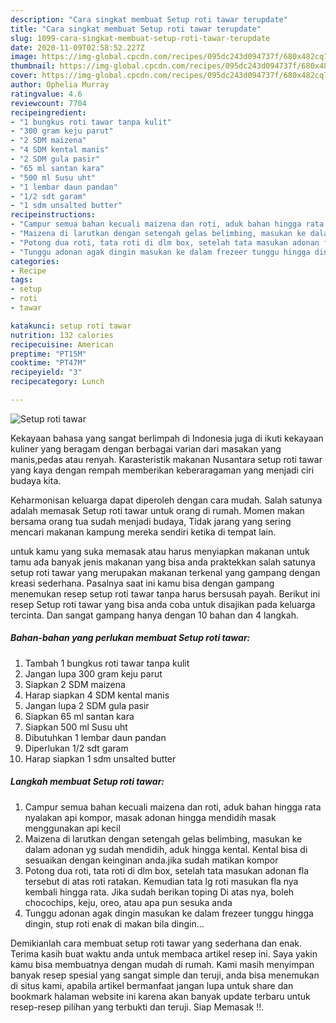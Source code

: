 ```yaml
---
description: "Cara singkat membuat Setup roti tawar terupdate"
title: "Cara singkat membuat Setup roti tawar terupdate"
slug: 1099-cara-singkat-membuat-setup-roti-tawar-terupdate
date: 2020-11-09T02:58:52.227Z
image: https://img-global.cpcdn.com/recipes/095dc243d094737f/680x482cq70/setup-roti-tawar-foto-resep-utama.jpg
thumbnail: https://img-global.cpcdn.com/recipes/095dc243d094737f/680x482cq70/setup-roti-tawar-foto-resep-utama.jpg
cover: https://img-global.cpcdn.com/recipes/095dc243d094737f/680x482cq70/setup-roti-tawar-foto-resep-utama.jpg
author: Ophelia Murray
ratingvalue: 4.6
reviewcount: 7704
recipeingredient:
- "1 bungkus roti tawar tanpa kulit"
- "300 gram keju parut"
- "2 SDM maizena"
- "4 SDM kental manis"
- "2 SDM gula pasir"
- "65 ml santan kara"
- "500 ml Susu uht"
- "1 lembar daun pandan"
- "1/2 sdt garam"
- "1 sdm unsalted butter"
recipeinstructions:
- "Campur semua bahan kecuali maizena dan roti, aduk bahan hingga rata nyalakan api kompor, masak adonan hingga mendidih masak menggunakan api kecil"
- "Maizena di larutkan dengan setengah gelas belimbing, masukan ke dalam adonan yg sudah mendidih, aduk hingga kental. Kental bisa di sesuaikan dengan keinginan anda.jika sudah matikan kompor"
- "Potong dua roti, tata roti di dlm box, setelah tata masukan adonan fla tersebut di atas roti ratakan. Kemudian tata lg roti masukan fla nya kembali hingga rata. Jika sudah berikan toping Di atas nya, boleh chocochips, keju, oreo, atau apa pun sesuka anda"
- "Tunggu adonan agak dingin masukan ke dalam frezeer tunggu hingga dingin, stup roti enak di makan bila dingin..."
categories:
- Recipe
tags:
- setup
- roti
- tawar

katakunci: setup roti tawar 
nutrition: 132 calories
recipecuisine: American
preptime: "PT15M"
cooktime: "PT47M"
recipeyield: "3"
recipecategory: Lunch

---
```



![Setup roti tawar](https://img-global.cpcdn.com/recipes/095dc243d094737f/680x482cq70/setup-roti-tawar-foto-resep-utama.jpg)

Kekayaan bahasa yang sangat berlimpah di Indonesia juga di ikuti kekayaan kuliner yang beragam dengan berbagai varian dari masakan yang manis,pedas atau renyah. Karasteristik makanan Nusantara setup roti tawar yang kaya dengan rempah memberikan keberaragaman yang menjadi ciri budaya kita.




Keharmonisan keluarga dapat diperoleh dengan cara mudah. Salah satunya adalah memasak Setup roti tawar untuk orang di rumah. Momen makan bersama orang tua sudah menjadi budaya, Tidak jarang yang sering mencari makanan kampung mereka sendiri ketika di tempat lain.

untuk kamu yang suka memasak atau harus menyiapkan makanan untuk tamu ada banyak jenis makanan yang bisa anda praktekkan salah satunya setup roti tawar yang merupakan makanan terkenal yang gampang dengan kreasi sederhana. Pasalnya saat ini kamu bisa dengan gampang menemukan resep setup roti tawar tanpa harus bersusah payah.
Berikut ini resep Setup roti tawar yang bisa anda coba untuk disajikan pada keluarga tercinta. Dan sangat gampang hanya dengan 10 bahan dan 4 langkah.


<!--inarticleads1-->

##### Bahan-bahan yang perlukan membuat Setup roti tawar:

1. Tambah 1 bungkus roti tawar tanpa kulit
1. Jangan lupa 300 gram keju parut
1. Siapkan 2 SDM maizena
1. Harap siapkan 4 SDM kental manis
1. Jangan lupa 2 SDM gula pasir
1. Siapkan 65 ml santan kara
1. Siapkan 500 ml Susu uht
1. Dibutuhkan 1 lembar daun pandan
1. Diperlukan 1/2 sdt garam
1. Harap siapkan 1 sdm unsalted butter




<!--inarticleads2-->

##### Langkah membuat  Setup roti tawar:

1. Campur semua bahan kecuali maizena dan roti, aduk bahan hingga rata nyalakan api kompor, masak adonan hingga mendidih masak menggunakan api kecil
1. Maizena di larutkan dengan setengah gelas belimbing, masukan ke dalam adonan yg sudah mendidih, aduk hingga kental. Kental bisa di sesuaikan dengan keinginan anda.jika sudah matikan kompor
1. Potong dua roti, tata roti di dlm box, setelah tata masukan adonan fla tersebut di atas roti ratakan. Kemudian tata lg roti masukan fla nya kembali hingga rata. Jika sudah berikan toping Di atas nya, boleh chocochips, keju, oreo, atau apa pun sesuka anda
1. Tunggu adonan agak dingin masukan ke dalam frezeer tunggu hingga dingin, stup roti enak di makan bila dingin...




Demikianlah cara membuat setup roti tawar yang sederhana dan enak. Terima kasih buat waktu anda untuk membaca artikel resep ini. Saya yakin kamu bisa membuatnya dengan mudah di rumah. Kami masih menyimpan banyak resep spesial yang sangat simple dan teruji, anda bisa menemukan di situs kami, apabila artikel bermanfaat jangan lupa untuk share dan bookmark halaman website ini karena akan banyak update terbaru untuk resep-resep pilihan yang terbukti dan teruji. Siap Memasak !!. 
